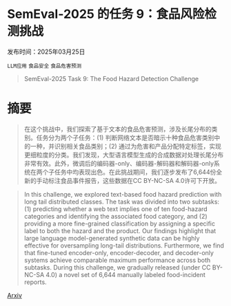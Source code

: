 # SemEval-2025 的任务 9：食品风险检测挑战

发布时间：2025年03月25日

`LLM应用` `食品安全` `食品危害预测`

> SemEval-2025 Task 9: The Food Hazard Detection Challenge

# 摘要

> 在这个挑战中，我们探索了基于文本的食品危害预测，涉及长尾分布的类别。任务分为两个子任务：(1) 判断网络文本是否暗示十种食品危害类别中的一种，并识别相关食品类别；(2) 通过为危害和产品分配特定标签，实现更细粒度的分类。我们发现，大型语言模型生成的合成数据对处理长尾分布非常有效。此外，微调后的编码器-only、编码器-解码器和解码器-only系统在两个子任务中均表现出色。在此挑战期间，我们逐步发布了6,644份全新的手动标注食品事件报告，这些数据在CC BY-NC-SA 4.0许可下开放。

> In this challenge, we explored text-based food hazard prediction with long tail distributed classes. The task was divided into two subtasks: (1) predicting whether a web text implies one of ten food-hazard categories and identifying the associated food category, and (2) providing a more fine-grained classification by assigning a specific label to both the hazard and the product. Our findings highlight that large language model-generated synthetic data can be highly effective for oversampling long-tail distributions. Furthermore, we find that fine-tuned encoder-only, encoder-decoder, and decoder-only systems achieve comparable maximum performance across both subtasks. During this challenge, we gradually released (under CC BY-NC-SA 4.0) a novel set of 6,644 manually labeled food-incident reports.

[Arxiv](https://arxiv.org/abs/2503.19800)